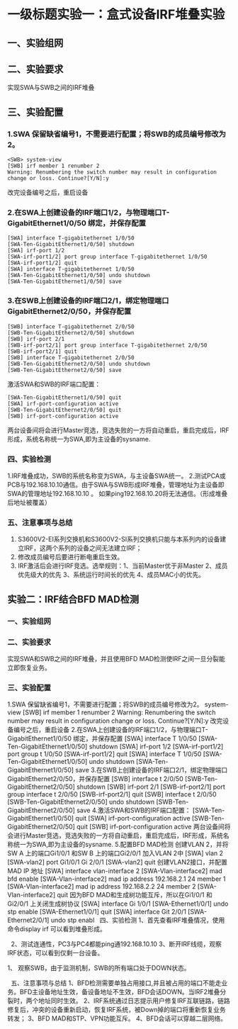 # 一级标题实验一：盒式设备IRF堆叠实验
## 一、实验组网
## 二、实验要求
   实现SWA与SWB之间的IRF堆叠
## 三、实验配置
### 1.SWA 保留缺省编号1，不需要进行配置；将SWB的成员编号修改为2。
```
<SWB> system-view
[SWB] irf member 1 renumber 2
Warning: Renumbering the switch number may result in configuration change or loss. Continue?[Y/N]:y
```
改完设备编号之后，重启设备 
### 2.在SWA上创建设备的IRF端口1/2，与物理端口T-GigabitEthernet1/0/50 绑定，并保存配置
```
[SWA] interface T-gigabitethernet 1/0/50
[SWA-Ten-GigabitEthernet1/0/50] shutdown
[SWA] irf-port 1/2
[SWA-irf-port1/2] port group interface T-gigabitethernet 1/0/50
[SWA-irf-port1/2] quit
[SWA] interface T-gigabitethernet 1/0/50
[SWA-Ten-GigabitEthernet1/0/50] undo shutdown
[SWA-Ten-GigabitEthernet1/0/50] save
```
### 3.在SWB上创建设备的IRF端口2/1，绑定物理端口GigabitEthernet2/0/50，并保存配置
```
[SWB] interface T-gigabitethernet 2/0/50
[SWB-Ten-GigabitEthernet2/0/50] shutdown
[SWB] irf-port 2/1
[SWB-irf-port2/1] port group interface T-gigabitethernet 2/0/50
[SWB-irf-port2/1] quit
[SWB] interface T-gigabitethernet 2/0/50
[SWB-Ten-GigabitEthernet2/0/50] undo shutdown
[SWB-Ten-GigabitEthernet2/0/50] save
```
激活SWA和SWB的IRF端口配置：
```
[SWA-Ten-GigabitEthernet1/0/50] quit
[SWA] irf-port-configuration active
[SWB-Ten-GigabitEthernet2/0/50] quit
[SWB] irf-port-configuration active
```
两台设备间将会进行Master竞选，竞选失败的一方将自动重启，重启完成后，IRF形成，系统名称统一为SWA,即为主设备的sysname.
### 四、实验检测
1.IRF堆叠成功，SWB的系统名称变为SWA，与主设备SWA统一。
2.测试PCA或PCB与192.168.10.10通信。由于SWA与SWB形成IRF堆叠，管理地址为主设备即SWA的管理地址192.168.10.10 。
如果ping192.168.10.20将无法通信。（形成堆叠后地址被覆盖）
### 五、注意事项与总结
1. S3600V2-EI系列交换机和S3600V2-SI系列交换机只能与本系列内的设备建立IRF，这两个系列的设备之间无法建立IRF；
2. 修改成员编号后要进行断电重启生效。
3. IRF激活后会进行IRF竞选。选举规则：1、当前Master优于非Master 2、成员优先级大的优先 3、系统运行时间长的优先 
4、成员MAC小的优先。
	 
## 实验二：IRF结合BFD MAD检测
### 一、实验组网
	
### 二、实验要求
实现SWA和SWB之间的IRF堆叠，并且使用BFD MAD检测使IRF之间一旦分裂能立即恢复业务。
### 三、实验配置
1.SWA 保留缺省编号1，不需要进行配置；将SWB的成员编号修改为2。
	<SWB> system-view
	[SWB] irf member 1 renumber 2
	Warning: Renumbering the switch number may result in configuration change or loss. Continue?[Y/N]:y
	改完设备编号之后，重启设备 
2.在SWA上创建设备的IRF端口1/2，与物理端口T-GigabitEthernet1/0/50 绑定，并保存配置
	[SWA] interface T 1/0/50
	[SWA-Ten-GigabitEthernet1/0/50] shutdown
	[SWA] irf-port 1/2
	[SWA-irf-port1/2] port group t 1/0/50
	[SWA-irf-port1/2] quit
	[SWA] interface T 1/0/50
	[SWA-Ten-GigabitEthernet1/0/50] undo shutdown
	[SWA-Ten-GigabitEthernet1/0/50] save
3.在SWB上创建设备的IRF端口2/1，绑定物理端口GigabitEthernet2/0/50，并保存配置
	[SWB] interface t 2/0/50
	[SWB-Ten-GigabitEthernet2/0/50] shutdown
	[SWB] irf-port 2/1
	[SWB-irf-port2/1] port group interface t 2/0/50
	[SWB-irf-port2/1] quit
	[SWB] interface t 2/0/50
	[SWB-Ten-GigabitEthernet2/0/50] undo shutdown
	[SWB-Ten-GigabitEthernet2/0/50] save
4.激活SWA和SWB的IRF端口配置：
	[SWA-Ten-GigabitEthernet1/0/50] quit
	[SWA] irf-port-configuration active
	[SWB-Ten-GigabitEthernet2/0/50] quit
	[SWB] irf-port-configuration active
两台设备间将会进行Master竞选，竞选失败的一方将自动重启，重启完成后，IRF形成，系统名称统一为SWA,即为主设备的sysname.
5.配置BFD MAD检测
	创建VLAN 2，并将SW A 上的端口Gi1/0/1 和SW B 上的端口Gi2/0/1 加入VLAN 2中
	[SWA] vlan 2
	[SWA-vlan2] port Gi1/0/1 Gi 2/0/1
	[SWA-vlan2] quit
	创建VLAN2接口，并配置MAD IP 地址
	[SWA] interface vlan-interface 2
	[SWA-Vlan-interface2] mad bfd enable
	[SWA-Vlan-interface2] mad ip address 192.168.2.1 24 member 1
	[SWA-Vlan-interface2] mad ip address 192.168.2.2 24 member 2
	[SWA-Vlan-interface2] quit
	因为BFD MAD和生成树功能互斥，所以在Gi1/0/1 和Gi2/0/1 上关闭生成树协议
	[SWA] interface Gi 1/0/1
	[SWA-Ethernet1/0/1] undo stp enable
	[SWA-Ethernet1/0/1] quit
	[SWA] interface Git 2/0/1
	[SWA-Ethernet2/0/1] undo stp enabl
 
四、实验检测
1、首先查看IRF堆叠情况，使用命令display irf 可以看到堆叠形成。

 
2、测试连通性，PC3与PC4都能ping通192.168.10.10
3、断开IRF线缆，观察IRF状态，可以看到仅剩一台设备。

1、 观察SWB，由于监测机制，SWB的所有端口处于DOWN状态。
 

 
五、注意事项与总结
1、BFD检测需要单独占用接口,并且被占用的端口不能走业务。BFD主设备地址生效，备设备地址不生效，BFD会话DOWN。当IRF2堆叠分裂时，两个地址同时生效。
2、IRF系统通过日志提示用户修复IRF互联链路，链路修复后，冲突的设备重新启动，恢复IRF系统，被Down掉的端口将重新恢复业务转发；
3、BFD MAD和STP、VPN功能互斥。
4、BFD会话可以穿越二层网络。
	 
 
